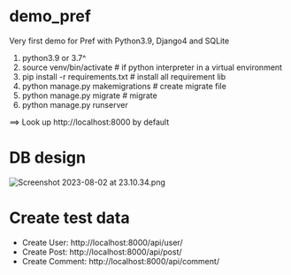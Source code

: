 # demo_pref
Very first demo for Pref with Python3.9, Django4 and SQLite

1. python3.9 or 3.7^
2. source venv/bin/activate  # if python interpreter in a virtual environment
3. pip install -r requirements.txt  # install all requirement lib
4. python manage.py makemigrations   # create migrate file 
5. python manage.py migrate  # migrate 
6. python manage.py runserver

==> Look up http://localhost:8000 by default


# DB design
![Screenshot 2023-08-02 at 23.10.34.png](..%2F..%2F..%2F..%2F..%2Fvar%2Ffolders%2Fls%2Fc4c871t51dvdb5cwwvpvwn840000gn%2FT%2FTemporaryItems%2FNSIRD_screencaptureui_q9HTMn%2FScreenshot%202023-08-02%20at%2023.10.34.png)

# Create test data 
- Create User: http://localhost:8000/api/user/
- Create Post: http://localhost:8000/api/post/
- Create Comment: http://localhost:8000/api/comment/

